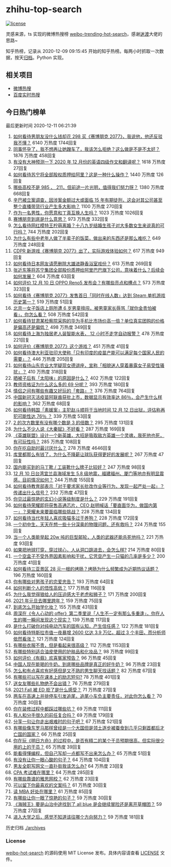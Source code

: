 # zhihu-top-search

[![license](https://img.shields.io/github/license/Arrackisarookie/zhihu-top-search)](https://github.com/Arrackisarookie/zhihu-top-search/blob/master/LICENSE)

灵感来源，ts 实现的微博热搜榜 [weibo-trending-hot-search](https://github.com/justjavac/weibo-trending-hot-search)，感谢[迷渡](https://github.com/justjavac)大佬的思路~

知乎热榜，记录从 2020-12-09 09:15:45 开始的知乎热榜。每两小时抓取一次数据，按天[归档](./archives)。Python 实现。

## 相关项目
+ [微博热搜](https://github.com/Arrackisarookie/weibo-hot-search)
+ [百度实时热搜](https://github.com/Arrackisarookie/baidu-hot-search)

## 今日热门榜单

<!-- Rank Begin -->

最后更新时间 2020-12-11 06:21:39

1. [如何看待男朋友没什么钱却花 298 买《赛博朋克 2077》，我说他，他还反驳我不懂？](https://www.zhihu.com/question/395466027) 6140 万热度 1744回复
1. [同事怀孕了，我不想再让她蹭车了，我该怎么拒绝？这么做是不是不太好？](https://www.zhihu.com/question/423335938) 1876 万热度 458回复
1. [有没有大神预测一下 2020 年 12 月份的英语四级作文和翻译呢？](https://www.zhihu.com/question/426784573) 1618 万热度 27回复
1. [如何看待苏宁将全部股权质押给阿里？这是一种什么操作？](https://www.zhihu.com/question/434233129) 1440 万热度 126回复
1. [哪些高校不是 985 、 211，但前途一片光明，值得我们努力呀？](https://www.zhihu.com/question/433611700) 1380 万热度 668回复
1. [辛巴被立案调查，因涉案金额过大或面临 15 年有期徒刑，这会对其公司甚至整个直播带货行业产生多大影响？](https://www.zhihu.com/question/434147673) 1100 万热度 270回复
1. [作为一名男性，你愿意和丁真互换人生吗？](https://www.zhihu.com/question/433944124) 1023 万热度 1026回复
1. [赛博朋克到底是什么意思？](https://www.zhihu.com/question/340228753) 973 万热度 332回复
1. [怎么看待网红模特王柠萌离婚？十八九岁结婚生孩子对大多数女生来说真的可行吗？](https://www.zhihu.com/question/433620607) 744 万热度 202回复
1. [为什么有些中老年人做了半辈子的饭菜，做出来的东西还是那么难吃？](https://www.zhihu.com/question/433723927) 649 万热度 248回复
1. [CDPR 新游戏《赛博朋克 2077》出了，实际游戏体验如何？](https://www.zhihu.com/question/434076958) 617 万热度 949回复
1. [如何看待日本网友请愿删除大雄进静香浴室戏份？](https://www.zhihu.com/question/434167908) 613 万热度 269回复
1. [张近东等将苏宁集团全部股份质押给阿里巴巴旗下公司，意味着什么？后续会如何发展？](https://www.zhihu.com/question/434234041) 604 万热度 63回复
1. [如何评价 12 月 10 日 OPPO Reno5 发布会？有哪些亮点和槽点？](https://www.zhihu.com/question/434174009) 573 万热度 323回复
1. [如何看待《赛博朋克 2077》发售首日「同时在线人数」达到 Steam 单机游戏历史第一？](https://www.zhihu.com/question/434170575) 519 万热度 51回复
1. [北京一女子饭店上厕所遭 6 岁男童擅闯，被男童家长辱骂「就你金贵怕被看」，你怎么看？](https://www.zhihu.com/question/434175913) 508 万热度 542回复
1. [如何看待甘肃某检察院采购的华为手机比市场价高一倍？单位真实团购的价格是偏高还是偏低？](https://www.zhihu.com/question/433785956) 498 万热度 349回复
1. [如何看待上海为独居老人装智能水表， 12 小时不走字自动报警？](https://www.zhihu.com/question/434145585) 478 万热度 221回复
1. [如何评价《赛博朋克 2077》这个游戏？](https://www.zhihu.com/question/434143828) 451 万热度 41回复
1. [如何看待澳大利亚驻印大使称「只有印度的疫苗产能可以满足每个国家人民的需要」？](https://www.zhihu.com/question/434162591) 446 万热度 205回复
1. [如何看待山东农业大学疑现女德讲座，宣称「相貌迷人穿着暴露女子易受性骚扰」？](https://www.zhihu.com/question/434148165) 410 万热度 318回复
1. [晒被子后有「太阳味」的原因是什么？](https://www.zhihu.com/question/20137232) 402 万热度 122回复
1. [教师资格证为什么这么多的 69 分呢？](https://www.zhihu.com/question/359952971) 393 万热度 180回复
1. [情侣之间有哪些有趣又好玩的「套路」？](https://www.zhihu.com/question/275937805) 376 万热度 764回复
1. [中国新冠灭活疫苗阿联酋获批上市，数据显示有效率达 86％，会产生什么样的影响？](https://www.zhihu.com/question/434036797) 362 万热度 68回复
1. [如何看待韩国「素媛案」主犯赵斗顺将于当地时间 12 月 12 日出狱，评估称再犯可能性达 76％ ？](https://www.zhihu.com/question/434190788) 339 万热度 53回复
1. [2 的次方数里有没有哪个数是 3 的倍数？](https://www.zhihu.com/question/433987665) 295 万热度 131回复
1. [为什么不少人说《大秦赋》不好看？](https://www.zhihu.com/question/433853996) 287 万热度 169回复
1. [《英雄联盟》设计一个新英雄，大招是吸取敌方英雄一个灵魂，我死他也死，有可玩性吗？](https://www.zhihu.com/question/433393062) 285 万热度 108回复
1. [你在吃自助时最讨厌什么？](https://www.zhihu.com/question/63212359) 278 万热度 4646回复
1. [库里都那么有钱了，为什么不降薪让球队获得更好的发展呢？](https://www.zhihu.com/question/434186011) 267 万热度 47回复
1. [国内能买到的马丁靴 / 工装靴什么牌子比较好？](https://www.zhihu.com/question/295022377) 247 万热度 98回复
1. [12 月 10 日台湾宜兰县海域发生 5.8 级地震，福建福州、厦门等地亦有明显震感，目前情况如何？](https://www.zhihu.com/question/434263181) 244 万热度 155回复
1. [如何看待教育部表示「对于要求家长批改作业等行为，发现一起严处一起」？传递出什么信号？](https://www.zhihu.com/question/434174869) 232 万热度 47回复
1. [你见过最惊艳的玄幻小说等级制度是什么？](https://www.zhihu.com/question/380047941) 229 万热度 191回复
1. [如何看待荣耀即将获售高通芯片，CEO 赵明喊话「要直面华为，做国内第一」？荣耀未来要面临哪些挑战？](https://www.zhihu.com/question/434163809) 228 万热度 134回复
1. [如何看待当代年轻人喜欢吸猫多过于养狗？](https://www.zhihu.com/question/434058968) 228 万热度 172回复
1. [一个初中生，天天在想一些十分深奥的物理问题，还有救吗？](https://www.zhihu.com/question/432225731) 224 万热度 155回复
1. [当一个人类能举起 20w 吨的巨型邮轮，人类的武器还能杀死他吗？](https://www.zhihu.com/question/431102613) 221 万热度 93回复
1. [如果把地球打穿，穿过球心，人从洞口跳进去，会怎么样?](https://www.zhihu.com/question/340245424) 214 万热度 80回复
1. [一个空盒子不受外界因素影响和干扰，它凭空产生一只猫的几率是多少？](https://www.zhihu.com/question/434005535) 200 万热度 41回复
1. [如何看待三亚景区 28 元一根的烤肠？烤肠为什么频繁成为近期热议话题？](https://www.zhihu.com/question/434092613) 196 万热度 160回复
1. [你有哪些对男孩子的恋爱忠告？](https://www.zhihu.com/question/293676302) 193 万热度 64回复
1. [如何判断个人的悟性高低？](https://www.zhihu.com/question/24123447) 177 万热度 116回复
1. [为什么我觉得狼给人的压迫感大于老虎和狮子？](https://www.zhihu.com/question/433957145) 171 万热度 200回复
1. [2021 年元旦去哪里跨年？](https://www.zhihu.com/question/432185115) 159 万热度 75回复
1. [到底怎么开始学化妆？](https://www.zhihu.com/question/302940225) 155 万热度 431回复
1. [周深在《令人心动的 offer》第二季里说「人生不一定有那么多重逢」，你在人生的哪一瞬间发现这个现实？](https://www.zhihu.com/question/434123373) 139 万热度 117回复
1. [是什么打破你对纯电动汽车的固有认知，产生信任感？](https://www.zhihu.com/question/434080463) 122 万热度 181回复
1. [如何看待特斯拉市值一夜暴增 2600 亿达 3.9 万亿，超过 3 个丰田，而分析师依然看涨？](https://www.zhihu.com/question/433837721) 121 万热度 124回复
1. [有哪些衣服不贵，但是看起来很高级？](https://www.zhihu.com/question/352321860) 112 万热度 1153回复
1. [有哪些特别适合油皮使用的护肤品和化妆品？](https://www.zhihu.com/question/66323225) 98 万热度 99回复
1. [如何评价《有翡》欢喜冤家预告？](https://www.zhihu.com/question/434161599) 96 万热度 45回复
1. [中国人现在能喝的牛奶，到底哪些品牌是真正的好牛奶？](https://www.zhihu.com/question/406534691) 96 万热度 23回复
1. [怎么和有点喜欢有好感但是又不熟的男生聊天找话题？](https://www.zhihu.com/question/271413148) 82 万热度 67回复
1. [有哪些可以写在课本上的励志短句?](https://www.zhihu.com/question/370697717) 78 万热度 401回复
1. [送女友哪些礼物绝不会出错？](https://www.zhihu.com/question/392954061) 76 万热度 279回复
1. [2021 Fall 被 ED 拒了是什么感受？](https://www.zhihu.com/question/427110932) 71 万热度 27回复
1. [两车在高速上并排停车引发追尾，追尾小车负主要责任，对此你怎么看？](https://www.zhihu.com/question/434032959) 70 万热度 30回复
1. [你在装修过程中都踩过哪些坑？](https://www.zhihu.com/question/434198978) 69 万热度 111回复
1. [有人和分手很久的前任复合吗？](https://www.zhihu.com/question/346192910) 69 万热度 179回复
1. [分享一句让你走出艰难时的句子吧？](https://www.zhihu.com/question/394252086) 67 万热度 521回复
1. [有哪些像东罗马那样曾经是一个大国但是领土逐步被蚕食到几乎只剩首都后才亡国的国家？](https://www.zhihu.com/question/433023905) 66 万热度 25回复
1. [你在玩《明日方舟》的过程中，是否有精二的某个干员预期很高，但实际很少用的上的干员？](https://www.zhihu.com/question/433630089) 65 万热度 39回复
1. [能看得懂编程，但自己写却一点都写不出来怎么办？](https://www.zhihu.com/question/433391701) 65 万热度 51回复
1. [有没有让你一眼心酸的句子？](https://www.zhihu.com/question/426679805) 64 万热度 104回复
1. [男友全职写网文一直扑街我该怎么办?](https://www.zhihu.com/question/434119518) 64 万热度 23回复
1. [CPA 考试难在哪里？](https://www.zhihu.com/question/30637810) 64 万热度 285回复
1. [有哪些靠谱的雅思网校？](https://www.zhihu.com/question/304380225) 62 万热度 23回复
1. [可以留下你最喜欢的文案吗？](https://www.zhihu.com/question/429845872) 61 万热度 30回复
1. [读 MBA 好处在哪里？](https://www.zhihu.com/question/312095615) 61 万热度 85回复
1. [有哪些让你一眼了惊艳的句子？](https://www.zhihu.com/question/432979443) 59 万热度 30回复
1. [《海贼王》要是山治中途找到了 all blue 是会继续冒险还是离开草帽团？](https://www.zhihu.com/question/430991503) 59 万热度 27回复
1. [进入大学之后，感觉不知道该往哪个方向努力？](https://www.zhihu.com/question/302669627) 59 万热度 181回复
<!-- Rank End -->

历史归档 [./archives](./archives)

### License

[weibo-hot-search](https://github.com/Arrackisarookie/zhihu-top-search) 的源码使用 MIT License 发布。具体内容请查看 [LICENSE](./LICENSE) 文件。
